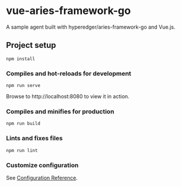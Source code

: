 # vue-aries-framework-go

A sample agent built with hyperedger/aries-framework-go and Vue.js.

## Project setup
```
npm install
```

### Compiles and hot-reloads for development
```
npm run serve
```

Browse to http://localhost:8080 to view it in action.

### Compiles and minifies for production
```
npm run build
```

### Lints and fixes files
```
npm run lint
```

### Customize configuration
See [Configuration Reference](https://cli.vuejs.org/config/).
